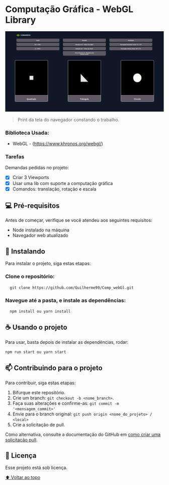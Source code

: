 # Computação Gráfica - WebGL Library

<!---Esses são exemplos. Veja https://shields.io para outras pessoas ou para personalizar este conjunto de escudos. Você pode querer incluir dependências, status do projeto e informações de licença aqui--->

<img src="https://github.com/Guilherme99/Comp_webGl/blob/master/public/images/captura1.png" alt="trabalho">

> Print da tela do navegador constando o trabalho.

### Biblioteca Usada:

- WebGL - (https://www.khronos.org/webgl/)

### Tarefas

Demandas pedidas no projeto:

- [x] Criar 3 Viewports
- [x] Usar uma lib com suporte a computação gráfica
- [x] Comandos: translação, rotação e escala

## 💻 Pré-requisitos

Antes de começar, verifique se você atendeu aos seguintes requisitos:
<!---Estes são apenas requisitos de exemplo. Adicionar, duplicar ou remover conforme necessário--->
* Node instalado na máquina
* Navegador web atualizado

## 🚀 Instalando 

Para instalar o projeto, siga estas etapas:

### Clone o repositório:
```
  git clone https://github.com/Guilherme99/Comp_webGl.git
```

### Navegue até a pasta, e instale as dependências:
```
  npm install ou yarn install
```

## ☕ Usando o projeto

Para usar, basta depois de instalar as dependências, rodar:

```
npm run start ou yarn start
```


## 📫 Contribuindo para o projeto
<!---Se o seu README for longo ou se você tiver algum processo ou etapas específicas que deseja que os contribuidores sigam, considere a criação de um arquivo CONTRIBUTING.md separado--->
Para contribuir, siga estas etapas:

1. Bifurque este repositório.
2. Crie um branch: `git checkout -b <nome_branch>`.
3. Faça suas alterações e confirme-as: `git commit -m '<mensagem_commit>'`
4. Envie para o branch original: `git push origin <nome_do_projeto> / <local>`
5. Crie a solicitação de pull.

Como alternativa, consulte a documentação do GitHub em [como criar uma solicitação pull](https://help.github.com/en/github/collaborating-with-issues-and-pull-requests/creating-a-pull-request).

## 📝 Licença

Esse projeto está sob licença.

[⬆ Voltar ao topo](#nome-do-projeto)<br>
